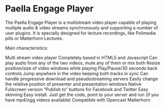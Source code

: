 Paella Engage Player
====================
The Paella Engage Player is a multistream video player capable of playing multiple audio & video streams synchronously and supporting a number of user plugins. It is specially designed for lecture recordings, like Polimedia pills or Matterhorn Lectures.

Main characteristics:

Multi stream video player
Completely based in HTML5 and Javascript
Can play audio from any of the two videos, mute any of them or mix both
Resize position/size of video windows while playing
Play/Pause/30 seconds back controls
Jump anywhere in the video keeping both tracks in sync
Can handle progressive download and pseudostreaming servers
Easily change the relative position of presenter and presentation windows
Native Fullscreen version
“Publish to” buttons for Facebook and Twitter
Easy skinning
Easy install. Just get the code, point to your server and run (if you have mp4/ogg videos available)
Compatible with Opencast Matterhorn
